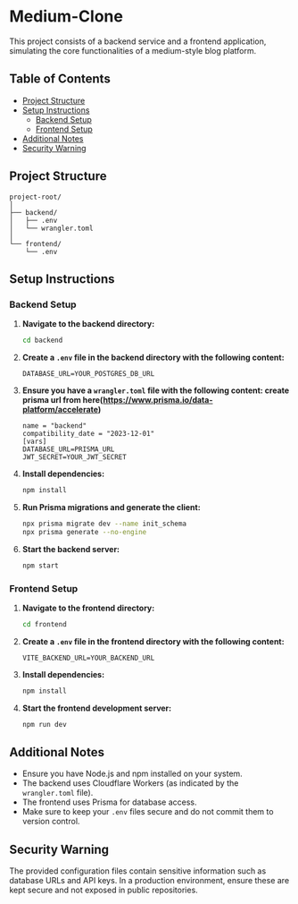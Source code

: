 # Medium-Clone

This project consists of a backend service and a frontend application, simulating the core functionalities of a medium-style blog platform.

## Table of Contents

- [Project Structure](#project-structure)
- [Setup Instructions](#setup-instructions)
  - [Backend Setup](#backend-setup)
  - [Frontend Setup](#frontend-setup)
- [Additional Notes](#additional-notes)
- [Security Warning](#security-warning)

## Project Structure

```
project-root/
│
├── backend/
│   ├── .env
│   └── wrangler.toml
│
└── frontend/
    └── .env
```

## Setup Instructions

### Backend Setup

1. **Navigate to the backend directory:**

   ```sh
   cd backend
   ```

2. **Create a `.env` file in the backend directory with the following content:**

   ```env
   DATABASE_URL=YOUR_POSTGRES_DB_URL
   ```

3. **Ensure you have a `wrangler.toml` file with the following content: create prisma url from here(https://www.prisma.io/data-platform/accelerate)**

   ```env
   name = "backend"
   compatibility_date = "2023-12-01"
   [vars]
   DATABASE_URL=PRISMA_URL
   JWT_SECRET=YOUR_JWT_SECRET
   ```

4. **Install dependencies:**

   ```sh
   npm install
   ```

5. **Run Prisma migrations and generate the client:**

   ```sh
   npx prisma migrate dev --name init_schema
   npx prisma generate --no-engine
   ```

6. **Start the backend server:**

   ```sh
   npm start
   ```

### Frontend Setup

1. **Navigate to the frontend directory:**

   ```sh
   cd frontend
   ```

2. **Create a `.env` file in the frontend directory with the following content:**

   ```env
   VITE_BACKEND_URL=YOUR_BACKEND_URL
   ```

3. **Install dependencies:**

   ```sh
   npm install
   ```

4. **Start the frontend development server:**

   ```sh
   npm run dev
   ```

## Additional Notes

- Ensure you have Node.js and npm installed on your system.
- The backend uses Cloudflare Workers (as indicated by the `wrangler.toml` file).
- The frontend uses Prisma for database access.
- Make sure to keep your `.env` files secure and do not commit them to version control.

## Security Warning

The provided configuration files contain sensitive information such as database URLs and API keys. In a production environment, ensure these are kept secure and not exposed in public repositories.
